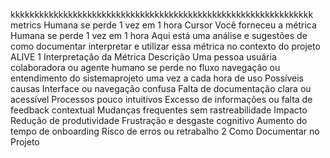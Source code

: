 kkkkkkkkkkkkkkkkkkkkkkkkkkkkkkkkkkkkkkkkkkkkkkkkkkkkkkkkkkkkkkk
metrics Humana se perde 1 vez em 1 hora
Cursor
Você forneceu a métrica
Humana se perde 1 vez em 1 hora
Aqui está uma análise e sugestões de como documentar interpretar e utilizar essa métrica no contexto do projeto ALIVE
 1 Interpretação da Métrica
 Descrição
Uma pessoa usuária colaboradora ou agente humano se perde no fluxo navegação ou entendimento do sistemaprojeto uma vez a cada hora de uso
 Possíveis causas
 Interface ou navegação confusa
 Falta de documentação clara ou acessível
 Processos pouco intuitivos
 Excesso de informações ou falta de feedback contextual
 Mudanças frequentes sem rastreabilidade
 Impacto
 Redução de produtividade
 Frustração e desgaste cognitivo
 Aumento do tempo de onboarding
 Risco de erros ou retrabalho
 2 Como Documentar no Projeto